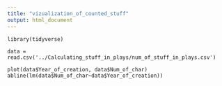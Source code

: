 ```yaml
---
title: "vizualization_of_counted_stuff"
output: html_document
---
```

```{r results='hide', warning=FALSE, message=FALSE}
library(tidyverse)
```

```{r}
data = read.csv('../Calculating_stuff_in_plays/num_of_stuff_in_plays.csv')
```
```{r, echo=FALSE}
plot(data$Year_of_creation, data$Num_of_char)
abline(lm(data$Num_of_char~data$Year_of_creation))
```
